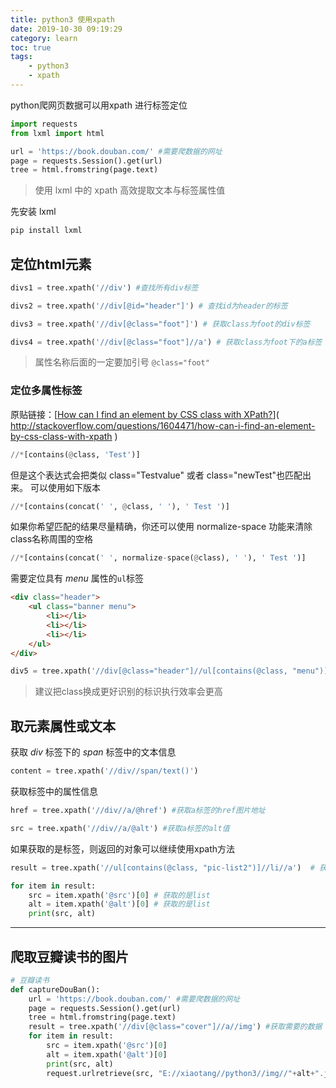 ```yaml
---
title: python3 使用xpath
date: 2019-10-30 09:19:29
category: learn
toc: true
tags:
    - python3
    - xpath
---
```


python爬网页数据可以用xpath 进行标签定位

<!-- more -->

```python
import requests
from lxml import html

url = 'https://book.douban.com/' #需要爬数据的网址
page = requests.Session().get(url)
tree = html.fromstring(page.text)

```

> 使用 lxml 中的 xpath 高效提取文本与标签属性值

先安装 lxml

```bash
pip install lxml
```

## 定位html元素

```python
divs1 = tree.xpath('//div') #查找所有div标签

divs2 = tree.xpath('//div[@id="header"]') # 查找id为header的标签

divs3 = tree.xpath('//div[@class="foot"]') # 获取class为foot的div标签

divs4 = tree.xpath('//div[@class="foot"]//a') # 获取class为foot下的a标签
```

> 属性名称后面的一定要加引号 `@class="foot"`

### 定位多属性标签

原贴链接：[[How can I find an element by CSS class with XPath?](https://stackoverflow.com/questions/1604471/how-can-i-find-an-element-by-css-class-with-xpath)]( http://stackoverflow.com/questions/1604471/how-can-i-find-an-element-by-css-class-with-xpath )

```python
//*[contains(@class, 'Test')]
```

 但是这个表达式会把类似 class="Testvalue" 或者 class="newTest"也匹配出来。 可以使用如下版本

```python
//*[contains(concat(' ', @class, ' '), ' Test ')]
```

 如果你希望匹配的结果尽量精确，你还可以使用 normalize-space 功能来清除class名称周围的空格 

```python
//*[contains(concat(' ', normalize-space(@class), ' '), ' Test ')]
```



需要定位具有 *menu* 属性的`ul`标签

```html
<div class="header">
	<ul class="banner menu">
		<li></li>
		<li></li>
		<li></li>
	</ul>
</div>
```



```python
div5 = tree.xpath('//div[@class="header"]//ul[contains(@class, "menu")]')
```

> 建议把class换成更好识别的标识执行效率会更高 



## 取元素属性或文本

获取 *div* 标签下的 *span* 标签中的文本信息

```python
content = tree.xpath('//div//span/text()')
```



获取标签中的属性信息

```python
href = tree.xpath('//div//a/@href') #获取a标签的href图片地址

src = tree.xpath('//div//a/@alt') #获取a标签的alt值
```


如果获取的是标签，则返回的对象可以继续使用xpath方法

```python
result = tree.xpath('//ul[contains(@class, "pic-list2")]//li//a')  # 获取需要的数据

for item in result:
    src = item.xpath('@src')[0] # 获取的是list
    alt = item.xpath('@alt')[0] # 获取的是list
    print(src, alt)

```



---

## 爬取豆瓣读书的图片

```python
# 豆瓣读书
def captureDouBan():
    url = 'https://book.douban.com/' #需要爬数据的网址
    page = requests.Session().get(url)
    tree = html.fromstring(page.text)
    result = tree.xpath('//div[@class="cover"]//a//img') #获取需要的数据
    for item in result:
        src = item.xpath('@src')[0]
        alt = item.xpath('@alt')[0]
        print(src, alt)
        request.urlretrieve(src, "E://xiaotang//python3//img//"+alt+".jpg")

```



